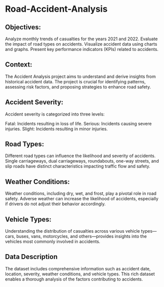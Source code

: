 # Road-Accident-Analysis

## Objectives:

Analyze monthly trends of casualties for the years 2021 and 2022.
Evaluate the impact of road types on accidents.
Visualize accident data using charts and graphs.
Present key performance indicators (KPIs) related to accidents.


## Context:
The  Accident Analysis project aims to understand and derive insights from historical accident data. The project is crucial for identifying patterns, assessing risk factors, and proposing strategies to enhance road safety.

## Accident Severity:
Accident severity is categorized into three levels:

Fatal: Incidents resulting in loss of life.
Serious: Incidents causing severe injuries.
Slight: Incidents resulting in minor injuries.

## Road Types:
Different road types can influence the likelihood and severity of accidents. 
Single carriageways, dual carriageways, roundabouts, one-way streets, and slip roads have distinct characteristics impacting traffic flow and safety.

## Weather Conditions:
Weather conditions, including dry, wet, and frost, play a pivotal role in road safety. Adverse weather can increase the likelihood of accidents, especially if drivers do not adjust their behavior accordingly.

## Vehicle Types:
Understanding the distribution of casualties across various vehicle types—cars, buses, vans, motorcycles, and others—provides insights into the vehicles most commonly involved in accidents.

## Data Description
The dataset includes comprehensive information such as accident date, location, severity, weather conditions, and vehicle types. This rich dataset enables a thorough analysis of the factors contributing to accidents.
